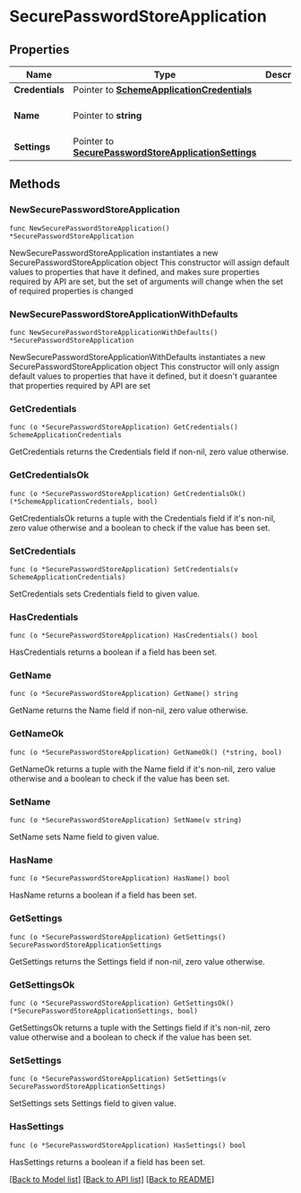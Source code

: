 # SecurePasswordStoreApplication

## Properties

Name | Type | Description | Notes
------------ | ------------- | ------------- | -------------
**Credentials** | Pointer to [**SchemeApplicationCredentials**](SchemeApplicationCredentials.md) |  | [optional] 
**Name** | Pointer to **string** |  | [optional] [default to "template_sps"]
**Settings** | Pointer to [**SecurePasswordStoreApplicationSettings**](SecurePasswordStoreApplicationSettings.md) |  | [optional] 

## Methods

### NewSecurePasswordStoreApplication

`func NewSecurePasswordStoreApplication() *SecurePasswordStoreApplication`

NewSecurePasswordStoreApplication instantiates a new SecurePasswordStoreApplication object
This constructor will assign default values to properties that have it defined,
and makes sure properties required by API are set, but the set of arguments
will change when the set of required properties is changed

### NewSecurePasswordStoreApplicationWithDefaults

`func NewSecurePasswordStoreApplicationWithDefaults() *SecurePasswordStoreApplication`

NewSecurePasswordStoreApplicationWithDefaults instantiates a new SecurePasswordStoreApplication object
This constructor will only assign default values to properties that have it defined,
but it doesn't guarantee that properties required by API are set

### GetCredentials

`func (o *SecurePasswordStoreApplication) GetCredentials() SchemeApplicationCredentials`

GetCredentials returns the Credentials field if non-nil, zero value otherwise.

### GetCredentialsOk

`func (o *SecurePasswordStoreApplication) GetCredentialsOk() (*SchemeApplicationCredentials, bool)`

GetCredentialsOk returns a tuple with the Credentials field if it's non-nil, zero value otherwise
and a boolean to check if the value has been set.

### SetCredentials

`func (o *SecurePasswordStoreApplication) SetCredentials(v SchemeApplicationCredentials)`

SetCredentials sets Credentials field to given value.

### HasCredentials

`func (o *SecurePasswordStoreApplication) HasCredentials() bool`

HasCredentials returns a boolean if a field has been set.

### GetName

`func (o *SecurePasswordStoreApplication) GetName() string`

GetName returns the Name field if non-nil, zero value otherwise.

### GetNameOk

`func (o *SecurePasswordStoreApplication) GetNameOk() (*string, bool)`

GetNameOk returns a tuple with the Name field if it's non-nil, zero value otherwise
and a boolean to check if the value has been set.

### SetName

`func (o *SecurePasswordStoreApplication) SetName(v string)`

SetName sets Name field to given value.

### HasName

`func (o *SecurePasswordStoreApplication) HasName() bool`

HasName returns a boolean if a field has been set.

### GetSettings

`func (o *SecurePasswordStoreApplication) GetSettings() SecurePasswordStoreApplicationSettings`

GetSettings returns the Settings field if non-nil, zero value otherwise.

### GetSettingsOk

`func (o *SecurePasswordStoreApplication) GetSettingsOk() (*SecurePasswordStoreApplicationSettings, bool)`

GetSettingsOk returns a tuple with the Settings field if it's non-nil, zero value otherwise
and a boolean to check if the value has been set.

### SetSettings

`func (o *SecurePasswordStoreApplication) SetSettings(v SecurePasswordStoreApplicationSettings)`

SetSettings sets Settings field to given value.

### HasSettings

`func (o *SecurePasswordStoreApplication) HasSettings() bool`

HasSettings returns a boolean if a field has been set.


[[Back to Model list]](../README.md#documentation-for-models) [[Back to API list]](../README.md#documentation-for-api-endpoints) [[Back to README]](../README.md)


